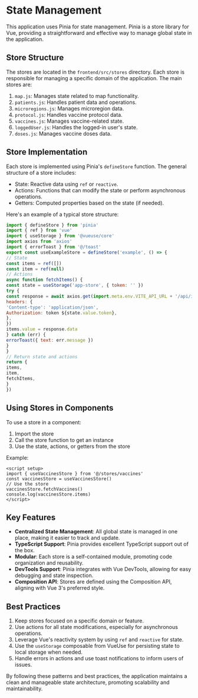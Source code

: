 # State Management

This application uses Pinia for state management. Pinia is a store library for Vue, providing a straightforward and effective way to manage global state in the application.

## Store Structure

The stores are located in the `frontend/src/stores` directory. Each store is responsible for managing a specific domain of the application. The main stores are:

1. `map.js`: Manages state related to map functionality.
2. `patients.js`: Handles patient data and operations.
3. `microregions.js`: Manages microregion data.
4. `protocol.js`: Handles vaccine protocol data.
5. `vaccines.js`: Manages vaccine-related state.
6. `loggedUser.js`: Handles the logged-in user's state.
7. `doses.js`: Manages vaccine doses data.

## Store Implementation

Each store is implemented using Pinia's `defineStore` function. The general structure of a store includes:

- State: Reactive data using `ref` or `reactive`.
- Actions: Functions that can modify the state or perform asynchronous operations.
- Getters: Computed properties based on the state (if needed).

Here's an example of a typical store structure:


```javascript
import { defineStore } from 'pinia'
import { ref } from 'vue'
import { useStorage } from '@vueuse/core'
import axios from 'axios'
import { errorToast } from '@/toast'
export const useExampleStore = defineStore('example', () => {
// State
const items = ref([])
const item = ref(null)
// Actions
async function fetchItems() {
const state = useStorage('app-store', { token: '' })
try {
const response = await axios.get(import.meta.env.VITE_API_URL + '/api/items/', {
headers: {
'Content-type': 'application/json',
Authorization: token ${state.value.token},
},
})
items.value = response.data
} catch (err) {
errorToast({ text: err.message })
}
}
// Return state and actions
return {
items,
item,
fetchItems,
}
})
```

## Using Stores in Components

To use a store in a component:

1. Import the store
2. Call the store function to get an instance
3. Use the state, actions, or getters from the store

Example:

```vue
<script setup>
import { useVaccinesStore } from '@/stores/vaccines'
const vaccinesStore = useVaccinesStore()
// Use the store
vaccinesStore.fetchVaccines()
console.log(vaccinesStore.items)
</script>
```

## Key Features

- **Centralized State Management**: All global state is managed in one place, making it easier to track and update.
- **TypeScript Support**: Pinia provides excellent TypeScript support out of the box.
- **Modular**: Each store is a self-contained module, promoting code organization and reusability.
- **DevTools Support**: Pinia integrates with Vue DevTools, allowing for easy debugging and state inspection.
- **Composition API**: Stores are defined using the Composition API, aligning with Vue 3's preferred style.

## Best Practices

1. Keep stores focused on a specific domain or feature.
2. Use actions for all state modifications, especially for asynchronous operations.
3. Leverage Vue's reactivity system by using `ref` and `reactive` for state.
4. Use the `useStorage` composable from VueUse for persisting state to local storage when needed.
5. Handle errors in actions and use toast notifications to inform users of issues.

By following these patterns and best practices, the application maintains a clean and manageable state architecture, promoting scalability and maintainability.